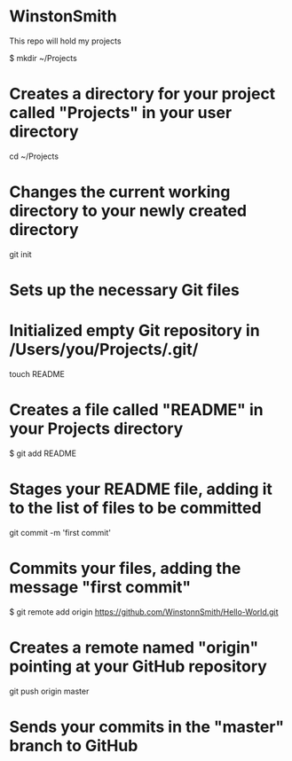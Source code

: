 WinstonSmith
============

This repo will hold my projects

$ mkdir ~/Projects
# Creates a directory for your project called "Projects" in your user directory

cd ~/Projects
# Changes the current working directory to your newly created directory

git init
# Sets up the necessary Git files
# Initialized empty Git repository in /Users/you/Projects/.git/

touch README
# Creates a file called "README" in your Projects directory

$ git add README
# Stages your README file, adding it to the list of files to be committed

git commit -m 'first commit'
# Commits your files, adding the message "first commit"

$ git remote add origin https://github.com/WinstonnSmith/Hello-World.git
# Creates a remote named "origin" pointing at your GitHub repository

git push origin master
# Sends your commits in the "master" branch to GitHub
